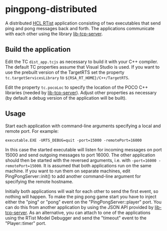 # pingpong-distributed
A distributed [HCL RTist](https://www.devops-community.com/realtime-software-tooling-rtist.html) application consisting of two executables that send ping and pong messages back and forth. The applications communicate with each other using the library [lib-tcp-server](https://github.com/hcl-pnp-rtist/lib-tcp-server).

## Build the application
Edit the TC `dist_app.tcjs` as necessary to build it with your C++ compiler. The default TC properties assume that Visual Studio is used. If you want to use the prebuilt version of the TargetRTS set the property `tc.targetServicesLibrary` to `${RSA_RT_HOME}/C++/TargetRTS`.

Edit the property `tc.pocoLoc` to specify the location of the POCO C++ libraries (needed by [lib-tcp-server](https://github.com/hcl-pnp-rtist/lib-tcp-server)). Adjust other properties as necessary (by default a debug version of the application will be built). 

## Usage
Start each application with command-line arguments specifying a local and remote port. For example:

`
executable.EXE -URTS_DEBUG=quit -port=15000 -remotePort=16000
`

In this case the started executable will listen for incoming messages on port 15000 and send outgoing messages to port 16000. The other application should then be started with the reversed arguments, i.e. with `-port=16000 -remotePort=15000`. It is assumed that both applications run on the same machine. If you want to run them on separate machines, edit PingPongServer::init() to add another command-line argument for specifying the remote hostname.

Initially both applications will wait for each other to send the first event, so nothing will happen. To make the ping pong game start you have to inject either the "ping" or "pong" event on the "PingPongServer::player" port. You can do this from another application by using the JSON API provided by [lib-tcp-server](https://github.com/hcl-pnp-rtist/lib-tcp-server). As an alternative, you can attach to one of the applications using the RTist Model Debugger and send the "timeout" event to the "Player::timer" port. 
